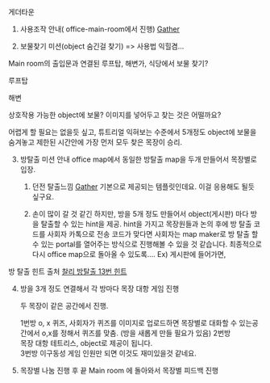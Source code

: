 게더타운 

1. 사용조작 안내( office-main-room에서 진행)
[Gather](https://gather.town/app/TtL4H3NQvMRraYLZ/heartbeat_test_2)
[](Figs/Fig0.png)
	
2. 보물찾기 미션(object 숨긴걸 찾기) => 사용법 익힐겸…
	
Main room의 출입문과 연결된
루프탑, 해변가, 식당에서 보물 찾기?

[](Figs/Fig1.png)

루프탑

[](Figs/Fig2.png)
해변
[](Figs/Fig3.png)

상호작용 가능한 object에 보물? 이미지를 넣어두고 찾는 것은 어떨까요?
[](Figs/Fig4.png)

[](Figs/Fig5.png)
어렵게 할 필요는 없을듯 싶고, 튜트리얼 익혀보는 수준에서 
5개정도 object에 보물을 숨겨놓고 제한된 시간안에 가장 먼저 모두 찾은 목장이 승리. 

3. 방탈출 미션 안내 
	office map에서 동일한 방탈출 map을  두개 만들어서 목장별로 입장. 
		
	1.  던전 탈출느낌 [Gather](https://gather.town/app/CMWASZYAsROSCqqX/heart_beat_escape)
	기본으로 제공되는 템플릿인데요. 이걸 응용해도 될듯 싶구요.

	2. 손이 많이 갈 것 같긴 하지만,  방을 5개 정도 만들어서 object(게시판) 마다 방을 탈출할 수 있는 hint을 제공. hint을 가지고 목장원들과 논의 후에 방 탈출 코드를 사회자 카톡으로 전송
	코드가 맞다면 사회자는 map maker로 방 탈출 할 수 있는 portal를 열어주는 방식으로 진행해볼 수 있을 것 같습니다.
최종적으로 다시 office map으로 돌아올 수 있도록….
Ex)
[](Figs/Fig6.png)
게시판에 들어가면, 
[](Figs/Fig7.png)

방 탈출 힌트 출처
[찰리 방탈출 13번 힌트](https://enjoyrightnow.tistory.com/91)


4.  방을 3개 정도 연결해서 각 방마다 목장 대항 게임 진행
	
	두 목장이 같은 공간에서 진행.

	1번방 o, x 퀴즈, 사회자가 퀴즈를 이미지로 업로드하면
목장별로 대화할 수 있는공간에서 o,x를 정해서 퀴즈를 맞춤.
(방을 새롭게 만들 필요가 있음)
[](Figs/Fig8.png)
	2번방  
		목장 대항 테트리스, object로 제공이 됩니다.	
[](Figs/Fig9.png)
	3번방
		이구동성 게임
		인원만 되면 이것도 재미있을것 같네요.

5. 목장별 나눔 진행 후 끝
Main room 에 돌아와서 목장별 피드백 진행
		

